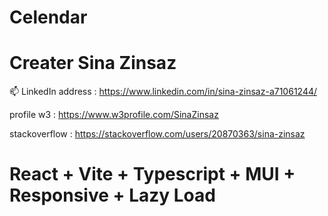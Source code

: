 # Celendar

# Creater Sina Zinsaz

📫 LinkedIn address : https://www.linkedin.com/in/sina-zinsaz-a71061244/

profile w3 : https://www.w3profile.com/SinaZinsaz

stackoverflow : https://stackoverflow.com/users/20870363/sina-zinsaz

# React + Vite + Typescript + MUI + Responsive + Lazy Load 

